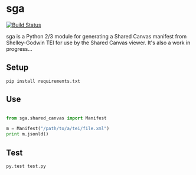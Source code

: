 # sga

[![Build Status](https://travis-ci.org/umd-mith/sga.svg)](http://travis-ci.org/umd-mith/sga)

sga is a Python 2/3 module for generating a Shared Canvas manifest from
Shelley-Godwin TEI for use by the Shared Canvas viewer. It's also a work 
in progress...

## Setup

    pip install requirements.txt

## Use

```python

from sga.shared_canvas import Manifest

m = Manifest("/path/to/a/tei/file.xml")
print m.jsonld()
```

## Test

    py.test test.py
